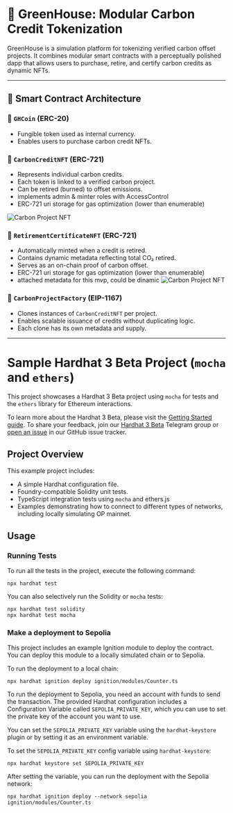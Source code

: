 # 🌱 GreenHouse: Modular Carbon Credit Tokenization

GreenHouse is a simulation platform for tokenizing verified carbon offset projects. It combines modular smart contracts with a perceptually polished dapp that allows users to purchase, retire, and certify carbon credits as dynamic NFTs.

---

## 🧱 Smart Contract Architecture

### 🔹 `GHCoin` (ERC-20)
- Fungible token used as internal currency.
- Enables users to purchase carbon credit NFTs.

### 🔹 `CarbonCreditNFT` (ERC-721)
- Represents individual carbon credits.
- Each token is linked to a verified carbon project.
- Can be retired (burned) to offset emissions.
- implements admin & minter roles with AccessControl
- ERC-721 uri storage for gas optimization (lower than enumerable)

![Carbon Project NFT](https://red-voluntary-sole-224.mypinata.cloud/ipfs/bafkreiawez4ufmfkuijtf7rsxxbicx7sbrufdihmpnnydf3h6b7jnctupe)


### 🔹 `RetirementCertificateNFT` (ERC-721)
- Automatically minted when a credit is retired.
- Contains dynamic metadata reflecting total CO₂ retired.
- Serves as an on-chain proof of carbon offset.
- ERC-721 uri storage for gas optimization (lower than enumerable)
- attached metadata for this mvp, could be dinamic
![Carbon Project NFT](https://red-voluntary-sole-224.mypinata.cloud/ipfs/bafkreiehhqfe6zwvgzbgppcz3pk2hntodpgwvfeyylwfuwf7rzceb35ibe)


### 🔹 `CarbonProjectFactory` (EIP-1167)
- Clones instances of `CarbonCreditNFT` per project.
- Enables scalable issuance of credits without duplicating logic.
- Each clone has its own metadata and supply.

---


# Sample Hardhat 3 Beta Project (`mocha` and `ethers`)

This project showcases a Hardhat 3 Beta project using `mocha` for tests and the `ethers` library for Ethereum interactions.

To learn more about the Hardhat 3 Beta, please visit the [Getting Started guide](https://hardhat.org/docs/getting-started#getting-started-with-hardhat-3). To share your feedback, join our [Hardhat 3 Beta](https://hardhat.org/hardhat3-beta-telegram-group) Telegram group or [open an issue](https://github.com/NomicFoundation/hardhat/issues/new) in our GitHub issue tracker.

## Project Overview

This example project includes:

- A simple Hardhat configuration file.
- Foundry-compatible Solidity unit tests.
- TypeScript integration tests using `mocha` and ethers.js
- Examples demonstrating how to connect to different types of networks, including locally simulating OP mainnet.

## Usage

### Running Tests

To run all the tests in the project, execute the following command:

```shell
npx hardhat test
```

You can also selectively run the Solidity or `mocha` tests:

```shell
npx hardhat test solidity
npx hardhat test mocha
```

### Make a deployment to Sepolia

This project includes an example Ignition module to deploy the contract. You can deploy this module to a locally simulated chain or to Sepolia.

To run the deployment to a local chain:

```shell
npx hardhat ignition deploy ignition/modules/Counter.ts
```

To run the deployment to Sepolia, you need an account with funds to send the transaction. The provided Hardhat configuration includes a Configuration Variable called `SEPOLIA_PRIVATE_KEY`, which you can use to set the private key of the account you want to use.

You can set the `SEPOLIA_PRIVATE_KEY` variable using the `hardhat-keystore` plugin or by setting it as an environment variable.

To set the `SEPOLIA_PRIVATE_KEY` config variable using `hardhat-keystore`:

```shell
npx hardhat keystore set SEPOLIA_PRIVATE_KEY
```

After setting the variable, you can run the deployment with the Sepolia network:

```shell
npx hardhat ignition deploy --network sepolia ignition/modules/Counter.ts
```
